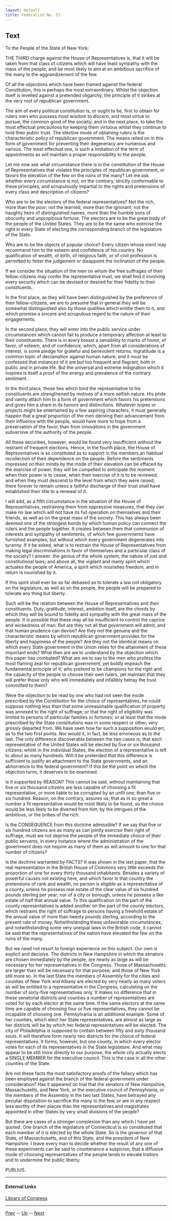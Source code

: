 ```yaml
---
layout: default
title: Federalist No. 57
---
```


## Text

To the People of the State of New York:

THE THIRD charge against the House of Representatives is, that it will be taken from that class of citizens which will have least sympathy with the mass of the people, and be most likely to aim at an ambitious sacrifice of the many to the aggrandizement of the few.

Of all the objections which have been framed against the federal Constitution, this is perhaps the most extraordinary. Whilst the objection itself is levelled against a pretended oligarchy, the principle of it strikes at the very root of republican government.

The aim of every political constitution is, or ought to be, first to obtain for rulers men who possess most wisdom to discern, and most virtue to pursue, the common good of the society; and in the next place, to take the most effectual precautions for keeping them virtuous whilst they continue to hold their public trust. The elective mode of obtaining rulers is the characteristic policy of republican government. The means relied on in this form of government for preventing their degeneracy are numerous and various. The most effectual one, is such a limitation of the term of appointments as will maintain a proper responsibility to the people.

Let me now ask what circumstance there is in the constitution of the House of Representatives that violates the principles of republican government, or favors the elevation of the few on the ruins of the many? Let me ask whether every circumstance is not, on the contrary, strictly conformable to these principles, and scrupulously impartial to the rights and pretensions of every class and description of citizens?

Who are to be the electors of the federal representatives? Not the rich, more than the poor; not the learned, more than the ignorant; not the haughty heirs of distinguished names, more than the humble sons of obscurity and unpropitious fortune. The electors are to be the great body of the people of the United States. They are to be the same who exercise the right in every State of electing the corresponding branch of the legislature of the State.

Who are to be the objects of popular choice? Every citizen whose merit may recommend him to the esteem and confidence of his country. No qualification of wealth, of birth, of religious faith, or of civil profession is permitted to fetter the judgement or disappoint the inclination of the people.

If we consider the situation of the men on whom the free suffrages of their fellow-citizens may confer the representative trust, we shall find it involving every security which can be devised or desired for their fidelity to their constituents.

In the first place, as they will have been distinguished by the preference of their fellow-citizens, we are to presume that in general they will be somewhat distinguished also by those qualities which entitle them to it, and which promise a sincere and scrupulous regard to the nature of their engagements.

In the second place, they will enter into the public service under circumstances which cannot fail to produce a temporary affection at least to their constituents. There is in every breast a sensibility to marks of honor, of favor, of esteem, and of confidence, which, apart from all considerations of interest, is some pledge for grateful and benevolent returns. Ingratitude is a common topic of declamation against human nature; and it must be confessed that instances of it are but too frequent and flagrant, both in public and in private life. But the universal and extreme indignation which it inspires is itself a proof of the energy and prevalence of the contrary sentiment.

In the third place, those ties which bind the representative to his constituents are strengthened by motives of a more selfish nature. His pride and vanity attach him to a form of government which favors his pretensions and gives him a share in its honors and distinctions. Whatever hopes or projects might be entertained by a few aspiring characters, it must generally happen that a great proportion of the men deriving their advancement from their influence with the people, would have more to hope from a preservation of the favor, than from innovations in the government subversive of the authority of the people.

All these securities, however, would be found very insufficient without the restraint of frequent elections. Hence, in the fourth place, the House of Representatives is so constituted as to support in the members an habitual recollection of their dependence on the people. Before the sentiments impressed on their minds by the mode of their elevation can be effaced by the exercise of power, they will be compelled to anticipate the moment when their power is to cease, when their exercise of it is to be reviewed, and when they must descend to the level from which they were raised; there forever to remain unless a faithful discharge of their trust shall have established their title to a renewal of it.

I will add, as a fifth circumstance in the situation of the House of Representatives, restraining them from oppressive measures, that they can make no law which will not have its full operation on themselves and their friends, as well as on the great mass of the society. This has always been deemed one of the strongest bonds by which human policy can connect the rulers and the people together. It creates between them that communion of interests and sympathy of sentiments, of which few governments have furnished examples; but without which every government degenerates into tyranny. If it be asked, what is to restrain the House of Representatives from making legal discriminations in favor of themselves and a particular class of the society? I answer: the genius of the whole system; the nature of just and constitutional laws; and above all, the vigilant and manly spirit which actuates the people of America, a spirit which nourishes freedom, and in return is nourished by it.

If this spirit shall ever be so far debased as to tolerate a law not obligatory on the legislature, as well as on the people, the people will be prepared to tolerate any thing but liberty.

Such will be the relation between the House of Representatives and their constituents. Duty, gratitude, interest, ambition itself, are the chords by which they will be bound to fidelity and sympathy with the great mass of the people. It is possible that these may all be insufficient to control the caprice and wickedness of man. But are they not all that government will admit, and that human prudence can devise? Are they not the genuine and the characteristic means by which republican government provides for the liberty and happiness of the people? Are they not the identical means on which every State government in the Union relies for the attainment of these important ends? What then are we to understand by the objection which this paper has combated? What are we to say to the men who profess the most flaming zeal for republican government, yet boldly impeach the fundamental principle of it; who pretend to be champions for the right and the capacity of the people to choose their own rulers, yet maintain that they will prefer those only who will immediately and infallibly betray the trust committed to them?

Were the objection to be read by one who had not seen the mode prescribed by the Constitution for the choice of representatives, he could suppose nothing less than that some unreasonable qualification of property was annexed to the right of suffrage; or that the right of eligibility was limited to persons of particular families or fortunes; or at least that the mode prescribed by the State constitutions was in some respect or other, very grossly departed from. We have seen how far such a supposition would err, as to the two first points. Nor would it, in fact, be less erroneous as to the last. The only difference discoverable between the two cases is, that each representative of the United States will be elected by five or six thousand citizens; whilst in the individual States, the election of a representative is left to about as many hundreds. Will it be pretended that this difference is sufficient to justify an attachment to the State governments, and an abhorrence to the federal government? If this be the point on which the objection turns, it deserves to be examined.

Is it supported by REASON? This cannot be said, without maintaining that five or six thousand citizens are less capable of choosing a fit representative, or more liable to be corrupted by an unfit one, than five or six hundred. Reason, on the contrary, assures us, that as in so great a number a fit representative would be most likely to be found, so the choice would be less likely to be diverted from him, by the intrigues of the ambitious, or the bribes of the rich.

Is the CONSEQUENCE from this doctrine admissible? If we say that five or six hundred citizens are as many as can jointly exercise their right of suffrage, must we not deprive the people of the immediate choice of their public servants, in every instance where the administration of the government does not require as many of them as will amount to one for that number of citizens?

Is the doctrine warranted by FACTS? It was shown in the last paper, that the real representation in the British House of Commons very little exceeds the proportion of one for every thirty thousand inhabitants. Besides a variety of powerful causes not existing here, and which favor in that country the pretensions of rank and wealth, no person is eligible as a representative of a county, unless he possess real estate of the clear value of six hundred pounds sterling per year; nor of a city or borough, unless he possess a like estate of half that annual value. To this qualification on the part of the county representatives is added another on the part of the county electors, which restrains the right of suffrage to persons having a freehold estate of the annual value of more than twenty pounds sterling, according to the present rate of money. Notwithstanding these unfavorable circumstances, and notwithstanding some very unequal laws in the British code, it cannot be said that the representatives of the nation have elevated the few on the ruins of the many.

But we need not resort to foreign experience on this subject. Our own is explicit and decisive. The districts in New Hampshire in which the senators are chosen immediately by the people, are nearly as large as will be necessary for her representatives in the Congress. Those of Massachusetts are larger than will be necessary for that purpose; and those of New York still more so. In the last State the members of Assembly for the cities and counties of New York and Albany are elected by very nearly as many voters as will be entitled to a representative in the Congress, calculating on the number of sixty-five representatives only. It makes no difference that in these senatorial districts and counties a number of representatives are voted for by each elector at the same time. If the same electors at the same time are capable of choosing four or five representatives, they cannot be incapable of choosing one. Pennsylvania is an additional example. Some of her counties, which elect her State representatives, are almost as large as her districts will be by which her federal representatives will be elected. The city of Philadelphia is supposed to contain between fifty and sixty thousand souls. It will therefore form nearly two districts for the choice of federal representatives. It forms, however, but one county, in which every elector votes for each of its representatives in the State legislature. And what may appear to be still more directly to our purpose, the whole city actually elects a SINGLE MEMBER for the executive council. This is the case in all the other counties of the State.

Are not these facts the most satisfactory proofs of the fallacy which has been employed against the branch of the federal government under consideration? Has it appeared on trial that the senators of New Hampshire, Massachusetts, and New York, or the executive council of Pennsylvania, or the members of the Assembly in the two last States, have betrayed any peculiar disposition to sacrifice the many to the few, or are in any respect less worthy of their places than the representatives and magistrates appointed in other States by very small divisions of the people?

But there are cases of a stronger complexion than any which I have yet quoted. One branch of the legislature of Connecticut is so constituted that each member of it is elected by the whole State. So is the governor of that State, of Massachusetts, and of this State, and the president of New Hampshire. I leave every man to decide whether the result of any one of these experiments can be said to countenance a suspicion, that a diffusive mode of choosing representatives of the people tends to elevate traitors and to undermine the public liberty.

PUBLIUS.

---
#### External Links
[Library of Congress]()

---

[Prev](56.md) -- [Up](README.md) -- [Next](58.md)
